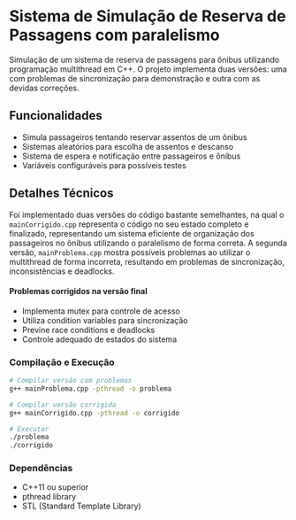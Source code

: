 # Sistema de Simulação de Reserva de Passagens com paralelismo
Simulação de um sistema de reserva de passagens para ônibus utilizando programação multithread em C++. O projeto implementa duas versões: uma com problemas de sincronização para demonstração e outra com as devidas correções.

## Funcionalidades
- Simula passageiros tentando reservar assentos de um ônibus
- Sistemas aleatórios para escolha de assentos e descanso
- Sistema de espera e notificação entre passageiros e ônibus
- Variáveis configuráveis para possíveis testes

## Detalhes Técnicos
Foi implementado duas versões do código bastante semelhantes, na qual o `mainCorrigido.cpp` representa o código no seu estado completo e finalizado, representando um sistema eficiente de organização dos passageiros no ônibus utilizando o paralelismo de forma correta.
A segunda versão, `mainProblema.cpp` mostra possíveis problemas ao utilizar o multithread de forma incorreta, resultando em problemas de sincronização, inconsistências e deadlocks.

#### Problemas corrigidos na versão final
- Implementa mutex para controle de acesso
- Utiliza condition variables para sincronização
- Previne race conditions e deadlocks
- Controle adequado de estados do sistema

### Compilação e Execução
```bash
# Compilar versão com problemas
g++ mainProblema.cpp -pthread -o problema

# Compilar versão corrigida
g++ mainCorrigido.cpp -pthread -o corrigido

# Executar
./problema
./corrigido
```

### Dependências
- C++11 ou superior
- pthread library
- STL (Standard Template Library)